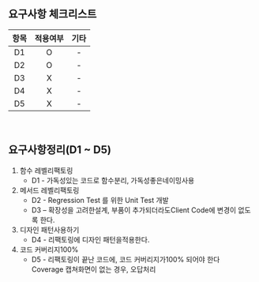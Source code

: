 요구사항 체크리스트
-----------------

| 항목 | 적용여부 | 기타 |
|:--:|:----:|:--:|
| D1 |  O   | -  |
| D2 |  O   | -  |
| D3 |  X   | -  |
| D4 |  X   | -  |
| D5 |  X   | -  |

<br>


요구사항정리(D1 ~ D5)
---

1. 함수 레벨리팩토링
    - D1 - 가독성있는 코드로 함수분리, 가독성좋은네이밍사용
2. 메서드 레벨리팩토링
    - D2 - Regression Test 를 위한 Unit Test 개발
    - D3 – 확장성을 고려한설계, 부품이 추가되더라도Client Code에 변경이 없도록 한다.
3. 디자인 패턴사용하기
    - D4 - 리팩토링에 디자인 패턴을적용한다.
4. 코드 커버리지100%
    - D5 - 리팩토링이 끝난 코드에, 코드 커버리지가100% 되어야 한다<br>
      Coverage 캡쳐화면이 없는 경우, 오답처리

